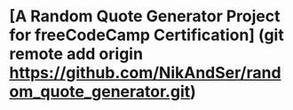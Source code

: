 # [A Random Quote Generator Project for freeCodeCamp Certification] (git remote add origin https://github.com/NikAndSer/random_quote_generator.git)
